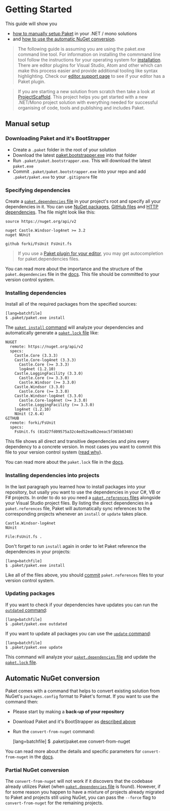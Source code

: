 # Getting Started

This guide will show you

  * [how to manually setup Paket](getting-started.html#Manual-setup) in your .NET / mono solutions
  * and [how to use the automatic NuGet conversion](getting-started.html#Automatic-NuGet-conversion).

<blockquote>The following guide is assuming you are using the paket.exe command line tool. For information on installing the commmand line tool follow the instructions for your operating system for <a href="installation.html">installation</a>.
There are editor plugins for Visual Studio, Atom and other which can make this process easier and provide additional tooling like syntax highlighting.
Check our <a href="editor-support.html">editor support page</a> to see if your editor has a Paket plugin.</blockquote>

<blockquote>If you are starting a new solution from scratch then take a look at <a href="http://fsprojects.github.io/ProjectScaffold/">ProjectScaffold</a>.
This project helps you get started with a new .NET/Mono project solution with everything needed for successful organising of code, tools and publishing and includes Paket.</blockquote>

## Manual setup

### Downloading Paket and it's BootStrapper

  * Create a `.paket` folder in the root of your solution
  * Download the latest [paket.bootstrapper.exe](https://github.com/fsprojects/Paket/releases/latest) into that folder
  * Run `.paket/paket.bootstrapper.exe`. This will download the latest `paket.exe`
  * Commit `.paket/paket.bootstrapper.exe` into your repo and add `.paket/paket.exe` to your `.gitignore` file

### Specifying dependencies

Create a [`paket.dependencies` file](dependencies-file.html) in your project's root and specify all your dependencies in it.
You can use [NuGet packages](nuget-dependencies.html), [GitHub files](github-dependencies.html) and [HTTP dependencies](http-dependencies.html).
The file might look like this:

    source https://nuget.org/api/v2

    nuget Castle.Windsor-log4net >= 3.2
    nuget NUnit

	github forki/FsUnit FsUnit.fs

<blockquote>If you use a <a href="editor-support.html">Paket plugin for your editor</a>, you may get autocompletion for paket.dependencies files.</blockquote>

You can read more about the importance and the structure of the `paket.dependencies` file in the [docs](dependencies-file.html). This file should be committed to your version control system.

### Installing dependencies

Install all of the required packages from the specified sources:

    [lang=batchfile]
    $ .paket/paket.exe install

The [`paket install` command](paket-install.html) will analyze your dependencies and automatically generate a [`paket.lock` file](lock-file.html) like:

	NUGET
	  remote: https://nuget.org/api/v2
	  specs:
		Castle.Core (3.3.3)
		Castle.Core-log4net (3.3.3)
		  Castle.Core (>= 3.3.3)
		  log4net (1.2.10)
		Castle.LoggingFacility (3.3.0)
		  Castle.Core (>= 3.3.0)
		  Castle.Windsor (>= 3.3.0)
		Castle.Windsor (3.3.0)
		  Castle.Core (>= 3.3.0)
		Castle.Windsor-log4net (3.3.0)
		  Castle.Core-log4net (>= 3.3.0)
		  Castle.LoggingFacility (>= 3.3.0)
		log4net (1.2.10)
		NUnit (2.6.4)
	GITHUB
	  remote: forki/FsUnit
	  specs:
		FsUnit.fs (81d27fd09575a32c4ed52eadb2eeac5f365b8348)

This file shows all direct and transitive dependencies and pins every dependency to a concrete version. In most cases you want to commit this file to your version control system ([read why](faq.html#Why-should-I-commit-the-lock-file)).

You can read more about the `paket.lock` file in the [docs](lock-file.html).

### Installing dependencies into projects

In the last paragraph you learned how to install packages into your repository, but usally you want to use the dependencies in your C#, VB or F# projects.
In order to do so you need a [`paket.references` files](references-files.html) alongside your Visual Studio project files.
By listing the direct dependencies in a `paket.references` file, Paket will automatically sync references to the corresponding projects whenever an `install` or `update` takes place.

    Castle.Windsor-log4net
    NUnit

    File:FsUnit.fs .

Don't forget to run `install` again in order to let Paket reference the dependencies in your projects:

    [lang=batchfile]
    $ .paket/paket.exe install


Like all of the files above, you should [commit](faq.html#Why-should-I-commit-the-lock-file) `paket.references` files to your version control system.

### Updating packages

If you want to check if your dependencies have updates you can run the [`outdated` command](paket-outdated.html):

    [lang=batchfile]
    $ .paket/paket.exe outdated

If you want to update all packages you can use the [`update` command](paket-update.html):

    [lang=batchfile]
    $ .paket/paket.exe update

This command will analyze your [`paket.dependencies` file](dependencies-file.html) and update the [`paket.lock` file](lock-file.html).

## Automatic NuGet conversion

Paket comes with a command that helps to convert existing solution from NuGet's `packages.config` format to Paket's format.
If you want to use the command then:

  * Please start by making a **back-up of your repository**
  * Download Paket and it's BootStrapper as [described above](getting-started.html#Downloading-Paket-and-it-s-BootStrapper)
  * Run the `convert-from-nuget` command:


    [lang=batchfile]
    $ .paket/paket.exe convert-from-nuget

You can read more about the details and specific parameters for `convert-from-nuget` in the [docs](paket-convert-from-nuget.html).

### Partial NuGet conversion

The `convert-from-nuget` will not work if it discovers that the codebase already utilizes Paket (when [`paket.dependencies` file](dependencies-file.html) is found).
However, if for some reason you happen to have a mixture of projects already migrated to Paket and projects still using NuGet, you can pass the `--force` flag to `convert-from-nuget` for the remaining projects.
